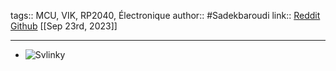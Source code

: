 tags:: MCU, VIK, RP2040, Électronique
author:: #Sadekbaroudi
link:: [Reddit](https://www.reddit.com/r/ErgoMechKeyboards/comments/16p3gyu/svlinky_a_new_open_source_rp2040_controller_that/) [Github](https://github.com/sadekbaroudi/svlinky/) 
[[Sep 23rd, 2023]]
***

- ![Svlinky](https://github.com/sadekbaroudi/svlinky/raw/main/images/svlinky-back.png?raw=true)